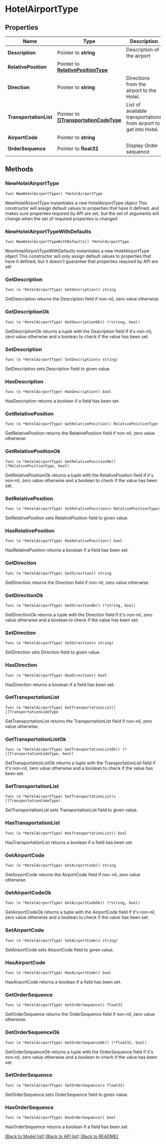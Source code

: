 # HotelAirportType

## Properties

Name | Type | Description | Notes
------------ | ------------- | ------------- | -------------
**Description** | Pointer to **string** | Description of the airport | [optional] 
**RelativePosition** | Pointer to [**RelativePositionType**](RelativePositionType.md) |  | [optional] 
**Direction** | Pointer to **string** | Directions from the airport to the Hotel. | [optional] 
**TransportationList** | Pointer to [**[]TransportationCodeType**](TransportationCodeType.md) | List of available transportations from airport to get into Hotel. | [optional] 
**AirportCode** | Pointer to **string** |  | [optional] 
**OrderSequence** | Pointer to **float32** | Display Order sequence. | [optional] 

## Methods

### NewHotelAirportType

`func NewHotelAirportType() *HotelAirportType`

NewHotelAirportType instantiates a new HotelAirportType object
This constructor will assign default values to properties that have it defined,
and makes sure properties required by API are set, but the set of arguments
will change when the set of required properties is changed

### NewHotelAirportTypeWithDefaults

`func NewHotelAirportTypeWithDefaults() *HotelAirportType`

NewHotelAirportTypeWithDefaults instantiates a new HotelAirportType object
This constructor will only assign default values to properties that have it defined,
but it doesn't guarantee that properties required by API are set

### GetDescription

`func (o *HotelAirportType) GetDescription() string`

GetDescription returns the Description field if non-nil, zero value otherwise.

### GetDescriptionOk

`func (o *HotelAirportType) GetDescriptionOk() (*string, bool)`

GetDescriptionOk returns a tuple with the Description field if it's non-nil, zero value otherwise
and a boolean to check if the value has been set.

### SetDescription

`func (o *HotelAirportType) SetDescription(v string)`

SetDescription sets Description field to given value.

### HasDescription

`func (o *HotelAirportType) HasDescription() bool`

HasDescription returns a boolean if a field has been set.

### GetRelativePosition

`func (o *HotelAirportType) GetRelativePosition() RelativePositionType`

GetRelativePosition returns the RelativePosition field if non-nil, zero value otherwise.

### GetRelativePositionOk

`func (o *HotelAirportType) GetRelativePositionOk() (*RelativePositionType, bool)`

GetRelativePositionOk returns a tuple with the RelativePosition field if it's non-nil, zero value otherwise
and a boolean to check if the value has been set.

### SetRelativePosition

`func (o *HotelAirportType) SetRelativePosition(v RelativePositionType)`

SetRelativePosition sets RelativePosition field to given value.

### HasRelativePosition

`func (o *HotelAirportType) HasRelativePosition() bool`

HasRelativePosition returns a boolean if a field has been set.

### GetDirection

`func (o *HotelAirportType) GetDirection() string`

GetDirection returns the Direction field if non-nil, zero value otherwise.

### GetDirectionOk

`func (o *HotelAirportType) GetDirectionOk() (*string, bool)`

GetDirectionOk returns a tuple with the Direction field if it's non-nil, zero value otherwise
and a boolean to check if the value has been set.

### SetDirection

`func (o *HotelAirportType) SetDirection(v string)`

SetDirection sets Direction field to given value.

### HasDirection

`func (o *HotelAirportType) HasDirection() bool`

HasDirection returns a boolean if a field has been set.

### GetTransportationList

`func (o *HotelAirportType) GetTransportationList() []TransportationCodeType`

GetTransportationList returns the TransportationList field if non-nil, zero value otherwise.

### GetTransportationListOk

`func (o *HotelAirportType) GetTransportationListOk() (*[]TransportationCodeType, bool)`

GetTransportationListOk returns a tuple with the TransportationList field if it's non-nil, zero value otherwise
and a boolean to check if the value has been set.

### SetTransportationList

`func (o *HotelAirportType) SetTransportationList(v []TransportationCodeType)`

SetTransportationList sets TransportationList field to given value.

### HasTransportationList

`func (o *HotelAirportType) HasTransportationList() bool`

HasTransportationList returns a boolean if a field has been set.

### GetAirportCode

`func (o *HotelAirportType) GetAirportCode() string`

GetAirportCode returns the AirportCode field if non-nil, zero value otherwise.

### GetAirportCodeOk

`func (o *HotelAirportType) GetAirportCodeOk() (*string, bool)`

GetAirportCodeOk returns a tuple with the AirportCode field if it's non-nil, zero value otherwise
and a boolean to check if the value has been set.

### SetAirportCode

`func (o *HotelAirportType) SetAirportCode(v string)`

SetAirportCode sets AirportCode field to given value.

### HasAirportCode

`func (o *HotelAirportType) HasAirportCode() bool`

HasAirportCode returns a boolean if a field has been set.

### GetOrderSequence

`func (o *HotelAirportType) GetOrderSequence() float32`

GetOrderSequence returns the OrderSequence field if non-nil, zero value otherwise.

### GetOrderSequenceOk

`func (o *HotelAirportType) GetOrderSequenceOk() (*float32, bool)`

GetOrderSequenceOk returns a tuple with the OrderSequence field if it's non-nil, zero value otherwise
and a boolean to check if the value has been set.

### SetOrderSequence

`func (o *HotelAirportType) SetOrderSequence(v float32)`

SetOrderSequence sets OrderSequence field to given value.

### HasOrderSequence

`func (o *HotelAirportType) HasOrderSequence() bool`

HasOrderSequence returns a boolean if a field has been set.


[[Back to Model list]](../README.md#documentation-for-models) [[Back to API list]](../README.md#documentation-for-api-endpoints) [[Back to README]](../README.md)


